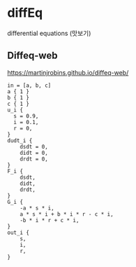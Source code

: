 # diffEq
differential equations (맛보기)

## Diffeq-web

https://martinjrobins.github.io/diffeq-web/
```
in = [a, b, c]
a { 1 }
b { 1 }
c { 1 }
u_i {
  s = 0.9,
  i = 0.1,
  r = 0,
}
dudt_i {
    dsdt = 0,
    didt = 0,
    drdt = 0,
}
F_i {
    dsdt,
    didt,
    drdt,
}
G_i {
    -a * s * i,
    a * s * i + b * i * r - c * i,
    -b * i * r + c * i,
}
out_i {
    s,
    i,
    r,
}
```